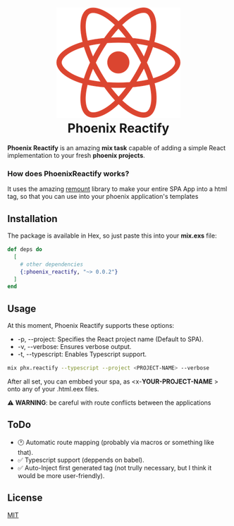 <h1 align="center">
  <img src="https://github.com/joojscript/phoenix_reactify/blob/master/.github/phoenix_reactify.png?raw=true" /> <br />
  Phoenix Reactify
</h1>


**Phoenix Reactify** is an amazing **mix task** capable of adding a  simple React implementation to your fresh **phoenix projects**.

### How does PhoenixReactify works?

It uses the amazing [remount](https://github.com/rstacruz/remount) library to make your entire SPA App into a html tag, so that you can use into your phoenix application's templates

## Installation

The package is available in Hex, so just paste this into your **mix.exs** file:

```elixir
def deps do
  [
    # other dependencies
    {:phoenix_reactify, "~> 0.0.2"}
  ]
end
```

## Usage

At this moment, Phoenix Reactify supports these options:

- -p, --project: Specifies the React project name (Default to SPA).
- -v, --verbose: Ensures verbose output.
- -t, --typescript: Enables Typescript support.

```sh
mix phx.reactify --typescript --project <PROJECT-NAME> --verbose
```

After all set, you can embbed your spa, as <x-**YOUR-PROJECT-NAME** \> onto any of your .html.eex files.

⚠ **WARNING**: be careful with route conflicts between the applications


## ToDo
  
  - 🕐 Automatic route mapping (probably via macros or something like that).
  - ✅ Typescript support (deppends on babel).
  - ✅ Auto-Inject first generated tag (not trully necessary, but I think it would be more user-friendly).
  
## License
[MIT](https://choosealicense.com/licenses/mit/)
